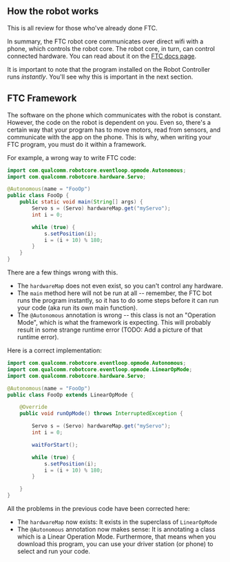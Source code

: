 ## How the robot works

This is all review for those who've already done FTC.

In summary, the FTC robot core communicates over direct wifi with a phone, which controls the robot core. The robot core, in turn, can control connected hardware. You can read about it on the [FTC docs page](https://github.com/FIRST-Tech-Challenge/FtcRobotController/wiki/The-FTC-Control-System).

It is important to note that the program installed on the Robot Controller runs *instantly*. You'll see why this is important in the next section.

## FTC Framework

The software on the phone which communicates with the robot is constant. However, the code on the robot is dependent on you. Even so, there's a certain way that your program has to move motors, read from sensors, and communicate with the app on the phone. This is why, when writing your FTC program, you must do it within a framework.

For example, a wrong way to write FTC code:
```java
import com.qualcomm.robotcore.eventloop.opmode.Autonomous;
import com.qualcomm.robotcore.hardware.Servo;

@Autonomous(name = "FooOp")
public class FooOp {
    public static void main(String[] args) {
        Servo s = (Servo) hardwareMap.get("myServo");
        int i = 0;

        while (true) {
            s.setPosition(i);
            i = (i + 10) % 180;
        }
    }
}
```

There are a few things wrong with this.
- The `hardwareMap` does not even exist, so you can't control any hardware.
- The `main` method here will not be run at all -- remember, the FTC bot runs the program instantly, so it has to do some steps before it can run your code (aka run its own main function).
- The `@Autonomous` annotation is wrong -- this class is not an "Operation Mode", which is what the framework is expecting. This will probably result in some strange runtime error (TODO: Add a picture of that runtime error).

Here is a correct implementation:

```java
import com.qualcomm.robotcore.eventloop.opmode.Autonomous;
import com.qualcomm.robotcore.eventloop.opmode.LinearOpMode;
import com.qualcomm.robotcore.hardware.Servo;

@Autonomous(name = "FooOp")
public class FooOp extends LinearOpMode {

    @Override
    public void runOpMode() throws InterruptedException {

        Servo s = (Servo) hardwareMap.get("myServo");
        int i = 0;

        waitForStart();

        while (true) {
            s.setPosition(i);
            i = (i + 10) % 180;
        }

    }
}
```

All the problems in the previous code have been corrected here:
- The `hardwareMap` now exists: It exists in the superclass of `LinearOpMode`
- The `@Autonomous` annotation now makes sense: It is annotating a class which is a Linear Operation Mode. Furthermore, that means when you download this program, you can use your driver station (or phone) to select and run your code.
